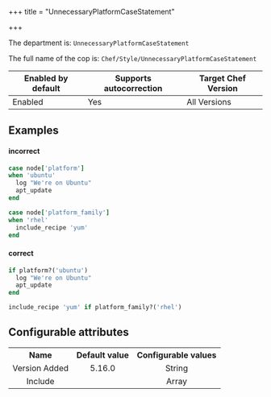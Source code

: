 +++
title = "UnnecessaryPlatformCaseStatement"

+++

<!-- This content is automatically generated. See https://github.com/chef/chef-web-docs/blob/main/generated/README.md -->

The department is: `UnnecessaryPlatformCaseStatement`

The full name of the cop is: `Chef/Style/UnnecessaryPlatformCaseStatement`

| Enabled by default | Supports autocorrection | Target Chef Version |
| --- | --- | --- |
| Enabled | Yes | All Versions |

## Examples


#### incorrect

```ruby
case node['platform']
when 'ubuntu'
  log "We're on Ubuntu"
  apt_update
end

case node['platform_family']
when 'rhel'
  include_recipe 'yum'
end
```

#### correct

```ruby
if platform?('ubuntu')
  log "We're on Ubuntu"
  apt_update
end

include_recipe 'yum' if platform_family?('rhel')
```

## Configurable attributes

<table>
<tbody><tr>
<th>Name</th>
<th>Default value</th>
<th>Configurable values</th>
</tr>
<tr>
<td style="text-align:center">Version Added</td>
<td style="text-align:center">5.16.0</td>
<td style="text-align:center">String</td>
</tr>
<tr><td style="text-align:center">Include</td>
<td style="text-align:center"><ul>
</ul>
</td>
<td style="text-align:center">Array</td>
</tr></tbody></table>
